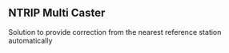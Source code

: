 ## NTRIP Multi Caster

Solution to provide correction from the nearest reference station automatically
